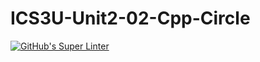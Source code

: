 # ICS3U-Unit2-02-Cpp-Circle

[![GitHub's Super Linter](https://github.com/lily-liu-17/ICS3U-Unit2-02-Cpp-Circle/workflows/GitHub's%20Super%20Linter/badge.svg)](https://github.com/lily-liu-17/ICS3U-Unit2-02-Cpp-Circle/actions)
